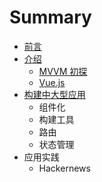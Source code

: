 # Summary

* [前言](chapters/preface/README.md)
* [介绍](chapters/intro/README.md)
    * [MVVM 初探](chapters/intro/mvvm.md)
    * [Vue.js](chapters/intro/vue.md)
* [构建中大型应用](chapters/building/README.md)
    * 组件化
    * 构建工具
    * 路由
    * 状态管理
* 应用实践
    * Hackernews

